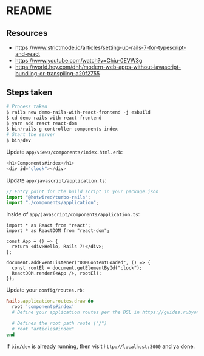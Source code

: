 # README

## Resources

- https://www.strictmode.io/articles/setting-up-rails-7-for-typescript-and-react
- https://www.youtube.com/watch?v=Chiu-0EVW3g
- https://world.hey.com/dhh/modern-web-apps-without-javascript-bundling-or-transpiling-a20f2755

## Steps taken

```s
# Process taken
$ rails new demo-rails-with-react-frontend -j esbuild
$ cd demo-rails-with-react-frontend
$ yarn add react react-dom
$ bin/rails g controller components index
# Start the server
$ bin/dev
```

Update `app/views/components/index.html.erb`:

```js
<h1>Components#index</h1>
<div id="clock"></div>
```

Update `app/javascript/application.ts`:

```js
// Entry point for the build script in your package.json
import "@hotwired/turbo-rails";
import "./components/application";
```

Inside of `app/javascript/components/application.ts`:

```tsx
import * as React from "react";
import * as ReactDOM from "react-dom";

const App = () => {
  return <div>Hello, Rails 7!</div>;
};

document.addEventListener("DOMContentLoaded", () => {
  const rootEl = document.getElementById("clock");
  ReactDOM.render(<App />, rootEl);
});
```

Update your `config/routes.rb`:

```rb
Rails.application.routes.draw do
  root 'components#index'
  # Define your application routes per the DSL in https://guides.rubyonrails.org/routing.html

  # Defines the root path route ("/")
  # root "articles#index"
end
```

If `bin/dev` is already running, then visit `http://localhost:3000` and ya done.

